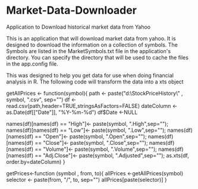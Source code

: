 # Market-Data-Downloader
Application to Download historical market data from Yahoo

This is an application that will download market data from yahoo. It is designed to download the information on a collection of symbols. The Symbols are listed in the MarketSymbols.txt file in the application's directory. You can specify the directory that will be used to cache the files in the app.config file. 

This was designed to help you get data for use when doing financial analysis in R.
The following code will transform the data into a xts object

getAllPrices <-  function(symbol){
  path <- paste("d:\\StockPriceHistory\\" , symbol, ".csv", sep="")
  df <-read.csv(path,header=TRUE,stringsAsFactors=FALSE)
  dateColumn <-as.Date(df[["Date"]], "%Y-%m-%d")
  df$Date <-NULL

 names(df)[names(df) == "High"]<- paste(symbol, ".High",sep="");
 names(df)[names(df) == "Low"]<- paste(symbol, ".Low",sep="");
 names(df)[names(df) == "Open"]<- paste(symbol, ".Open",sep="");
 names(df)[names(df) == "Close"]<- paste(symbol, ".Close",sep="");
 names(df)[names(df) == "Volume"]<- paste(symbol, ".Volume",sep="");
 names(df)[names(df) == "Adj.Close"]<- paste(symbol, ".Adjusted",sep="");
 as.xts(df, order.by=dateColumn)
}

getPrices<-function (symbol , from, to){
  allPrices <-getAllPrices(symbol)
  selector <- paste(from, "/", to, sep="")
  allPrices[paste(selector)]
} 
